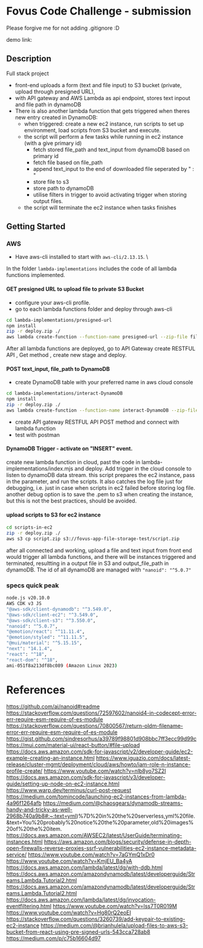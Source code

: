 # Fovus Code Challenge - submission

Please forgive me for not adding .gitignore :D

demo link: 

## Description
Full stack project 
- front-end uploads a form (text and file input) to S3 bucket (private, upload through presigned URL),
- with API gateway and AWS Lambda as api endpoint, stores text inpout and file path in dynamoDB
- There is also another lambda function that gets triggered when theres new entry created in DynamoDB:
    - when triggered: create a new ec2 instance, run scripts to set up environment, load scripts from S3 bucket and execute.
    - the script will perform a few tasks while running in ec2 instance (with a give primary id)
      - fetch stored file_path and text_input from dynamoDB based on primary id
      - fetch file based on file_path
      - append text_input to the end of downloaded file seperated by " : "
      - store file to s3
      - store path to dynamoDB
      - utilise filters in trigger to avoid activating trigger when storing output files.
    - the script will terminate the ec2 instance when tasks finishes

## Getting Started

### AWS
- Have aws-cli installed to start with `aws-cli/2.13.15`. \

In the folder `lambda-implementations` includes the code of all lambda functions implemented.

#### GET presigned URL to upload file to private S3 Bucket
- configure your aws-cli profile. 
- go to each lambda functions folder and deploy through aws-cli
```bash
cd lambda-implementations/presigned-url
npm install
zip -r deploy.zip ./
aws lambda create-function --function-name presigned-url --zip-file fileb://deploy.zip --handler index.handler --runtime nodejs20.x --role [arn of your role]
```
After all lambda functions are deployed, go to API Gateway create RESTFUL API , Get method , create new stage and deploy.

#### POST text_input, file_path to DynamoDB

- create DynamoDB table with your preferred name in aws cloud console
```bash
cd lambda-implementations/interact-DynamoDB
npm install
zip -r deploy.zip ./
aws lambda create-function --function-name interact-DynamoDB --zip-file fileb://deploy.zip --handler index.handler --runtime nodejs20.x --role [arn of your role]
```
- create API gateway RESTFUL API POST method and connect with lambda function
- test with postman

#### DynamoDB Trigger - activate on "INSERT" event.
create new lambda function in cloud, past the code in lambda-implementations/index.mjs and deploy. Add trigger in the cloud console to listen to dynamoDB data stream. this script prepares the ec2 instance, pass in the parameter, and run the scripts. It also catches the log file just for debugging, i.e. just in case when scripts in ec2 failed before storing log file.
another debug option is to save the .pem to s3 when creating the instance, but this is not the best practices, should be avoided.

#### upload scripts to S3 for ec2 instance

```bash
cd scripts-in-ec2
zip -r deploy.zip ./
aws s3 cp script.zip s3://fovus-app-file-storage-test/script.zip
```

after all connected and working, upload a file and text input from front end would trigger all lambda functions, and there will be instances triggered and terminated, resultting in a output file in S3 and output_file_path in dynamoDB. The id of all dynamoDB are managed with `"nanoid": "^5.0.7"`

### specs quick peak

```bash
node.js v20.10.0
AWS CDK v3 JS
"@aws-sdk/client-dynamodb": "^3.549.0",
"@aws-sdk/client-ec2": "^3.549.0",
"@aws-sdk/client-s3": "^3.550.0",
"nanoid": "^5.0.7",
"@emotion/react": "^11.11.4",
"@emotion/styled": "^11.11.5",
"@mui/material": "^5.15.15",
"next": "14.1.4",
"react": "^18",
"react-dom": "^18",
ami-051f8a213df8bc089 (Amazon Linux 2023)
```


# References
https://github.com/ai/nanoid#readme
https://stackoverflow.com/questions/72597602/nanoid4-in-codecept-error-err-require-esm-require-of-es-module
https://stackoverflow.com/questions/70800567/return-oldm-filename-error-err-require-esm-require-of-es-module
https://gist.github.com/sindresorhus/a39789f98801d908bbc7ff3ecc99d99c
https://mui.com/material-ui/react-button/#file-upload
https://docs.aws.amazon.com/sdk-for-javascript/v2/developer-guide/ec2-example-creating-an-instance.html
https://www.iguazio.com/docs/latest-release/cluster-mgmt/deployment/cloud/aws/howto/iam-role-n-instance-profile-create/
https://www.youtube.com/watch?v=nlb8yo7SZ2I
https://docs.aws.amazon.com/sdk-for-javascript/v3/developer-guide/setting-up-node-on-ec2-instance.html
https://www.warp.dev/terminus/curl-post-request
https://medium.com/tomincode/launching-ec2-instances-from-lambda-4a96f1264afb
https://medium.com/@chaosgears/dynamodb-streams-handy-and-tricky-as-well-2968b740a9b8#:~:text=yml)%7D%20in%20the%20serverless,yml%20file.&text=You%20probably%20notice%20the%20parameter,old%20images%20of%20the%20item.
https://docs.aws.amazon.com/AWSEC2/latest/UserGuide/terminating-instances.html
https://aws.amazon.com/blogs/security/defense-in-depth-open-firewalls-reverse-proxies-ssrf-vulnerabilities-ec2-instance-metadata-service/
https://www.youtube.com/watch?v=7aGYmQ1xDr0
https://www.youtube.com/watch?v=KmjEU_Ba4yA
https://docs.aws.amazon.com/lambda/latest/dg/with-ddb.html
https://docs.aws.amazon.com/amazondynamodb/latest/developerguide/Streams.Lambda.Tutorial2.html
https://docs.aws.amazon.com/amazondynamodb/latest/developerguide/Streams.Lambda.Tutorial2.html
https://docs.aws.amazon.com/lambda/latest/dg/invocation-eventfiltering.html
https://www.youtube.com/watch?v=lss7T0R019M
https://www.youtube.com/watch?v=Hg80rQ2eoEI
https://stackoverflow.com/questions/3260739/add-keypair-to-existing-ec2-instance
https://medium.com/@brianhulela/upload-files-to-aws-s3-bucket-from-react-using-pre-signed-urls-543cca728ab8
https://medium.com/p/c75b16604d97
